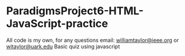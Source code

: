 # ParadigmsProject6-HTML-JavaScript-practice
All code is my own, for any questions email: williamtaylor@ieee.org or wjtaylor@uark.edu
Basic quiz using javascript
